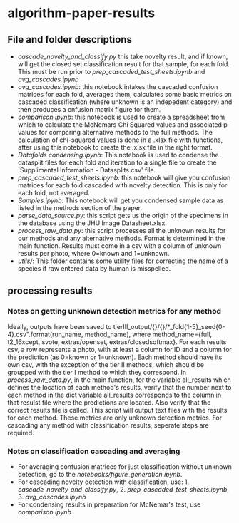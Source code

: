 # algorithm-paper-results

## File and folder descriptions
* *cascade_novelty_and_classify.py* this take novelty result, and if known, will get the closed set classification result for that sample, for each fold. This must be run prior to  *prep_cascaded_test_sheets.ipynb*  and *avg_cascades.ipynb*
* *avg_cascades.ipynb*: this notebook intakes the cascaded confusion matrices for each fold, averages them, calculates some basic metrics on cascaded classification  (where unknown is an indepedent category) and then produces a cnfusion matrix figure for them. 
* *comparison.ipynb*: this notebook is used to create a spreadsheet from which to calculate the McNemars Chi Squared values and associated p-values for comparing alternative methods to the full methods. The calculation of chi-squared values is done in a .xlsx file with functions, after using this notebook to create the .xlsx file in the right format. 
* *Datafolds condensing.ipynb*: This notebook is used to condense the datasplit files for each fold and iteration to a single file to create the 'Supplimental Information - Datasplits.csv' file.
* *prep_cascaded_test_sheets.ipynb*: this notebook will give you confusion matrices for each fold cascaded with novelty detection. This is only for each fold, not averaged.
* *Samples.ipynb*: This notebook will get you condensed sample data as listed in the methods section of the paper. 
* *parse_data_source.py*: this script gets us the origin of the specimens in the database using the JHU Image Datasheet.xlsx.
* *process_raw_data.py*: this script processes all the unknown results for our methods and any alternative methods. Format is determined in the main function. Results must come in a csv with a column of unknown results per photo, where 0=known and 1=unknown. 
* *utils/*: This folder contains some utility files for correcting the name of a species if raw entered data by human is misspelled. 

## processing results
### Notes on getting unknown detection metrics for any method
 Ideally, outputs have been saved to tierIII_output/{}/{}/\*\_fold{1-5}\_seed{0-4}.csv".format(run_name, method_name), where method_name={full, t2_16xcept, svote, extras/openset, extras/closedsoftmax}. For each results csv, a row represents a photo, with at least a column for ID and a column for  the prediction (as 0=known or 1=unknown). Each method should have its own csv, with the exception of the tier II methods, which should be groupped with the tier I method to which they correspond. In *process_raw_data.py*, in the main function, for the variable all_results which defines the location of each method's results, verify that the number next to each method in the dict variable all_results corresponds to the column in that resulst file where the predictions are located. Also verify that the correct results file is called. This script will output text files with the results for each method. These metrics are only unknown detection metrics. For cascading any method with classification results, seperate steps are required. 
### Notes on classification cascading and averaging
* For averaging confusion matrices for just classification without unknown detection, go to the *notebooks/figure_generation.ipynb*. 
* For cascading novelty detection with classification, use: 1. *cascade_novelty_and_classify.py*, 2. *prep_cascaded_test_sheets.ipynb*, 3. *avg_cascades.ipynb*
* For condensing results in preparation for McNemar's test, use *comparison.ipynb*
